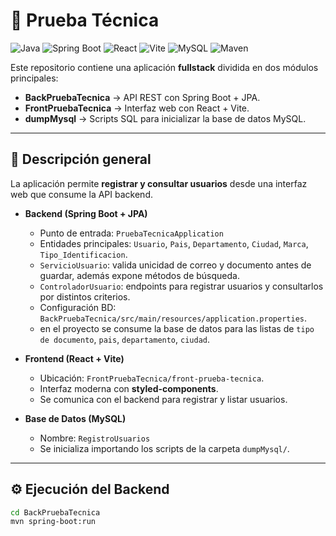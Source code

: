 # 🚀 Prueba Técnica

![Java](https://img.shields.io/badge/Java-ED8B00?style=for-the-badge&logo=openjdk&logoColor=white)
![Spring Boot](https://img.shields.io/badge/Spring_Boot-6DB33F?style=for-the-badge&logo=springboot&logoColor=white)
![React](https://img.shields.io/badge/React-20232A?style=for-the-badge&logo=react&logoColor=61DAFB)
![Vite](https://img.shields.io/badge/Vite-646CFF?style=for-the-badge&logo=vite&logoColor=FFD62E)
![MySQL](https://img.shields.io/badge/MySQL-005C84?style=for-the-badge&logo=mysql&logoColor=white)
![Maven](https://img.shields.io/badge/Maven-C71A36?style=for-the-badge&logo=apachemaven&logoColor=white)

Este repositorio contiene una aplicación **fullstack** dividida en dos módulos principales:  
- **BackPruebaTecnica** → API REST con Spring Boot + JPA.  
- **FrontPruebaTecnica** → Interfaz web con React + Vite.  
- **dumpMysql** → Scripts SQL para inicializar la base de datos MySQL.  

---

## 📖 Descripción general
La aplicación permite **registrar y consultar usuarios** desde una interfaz web que consume la API backend.

- **Backend (Spring Boot + JPA)**  
  - Punto de entrada: `PruebaTecnicaApplication`  
  - Entidades principales: `Usuario`, `Pais`, `Departamento`, `Ciudad`, `Marca`, `Tipo_Identificacion`.  
  - `ServicioUsuario`: valida unicidad de correo y documento antes de guardar, además expone métodos de búsqueda.  
  - `ControladorUsuario`: endpoints para registrar usuarios y consultarlos por distintos criterios.  
  - Configuración BD: `BackPruebaTecnica/src/main/resources/application.properties`.
  - en el proyecto se consume la base de datos para las listas de `tipo de documento`, `pais`, `departamento`, `ciudad`. 

- **Frontend (React + Vite)**  
  - Ubicación: `FrontPruebaTecnica/front-prueba-tecnica`.  
  - Interfaz moderna con **styled-components**.  
  - Se comunica con el backend para registrar y listar usuarios.  

- **Base de Datos (MySQL)**  
  - Nombre: `RegistroUsuarios`  
  - Se inicializa importando los scripts de la carpeta `dumpMysql/`.  

---

## ⚙️ Ejecución del Backend
```bash
cd BackPruebaTecnica
mvn spring-boot:run
